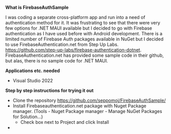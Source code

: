 **What is FirebaseAuthSample**

I was coding a separate cross-platform app and run into a need of authentication method for it. It was frustrating to see that there were very few options for .NET MAUI available but I decided to go with Firebase authentication as I have used before with Android development.
There is a limited number of Firebase Auth packages available in NuGet but I decided to use FirebaseAuthentication.net from Step Up Labs. https://github.com/step-up-labs/firebase-authentication-dotnet.
FirebaseAuthentication.net has provided some sample code in their github, but alas, there is no sample code for .NET MAUI.

**Applications etc. needed**

- Visual Studio 2022
 
**Step by step instructions for trying it out**

- Clone the repository https://github.com/seppomoj/FirebaseAuthSample/
- Install Firebaseauthentication.net package with Nuget Package manager. (Tools - Nuget Package manager - Manage NuGet Packages for Solution...)
  - Check box next to Project and click Install
- 
  


